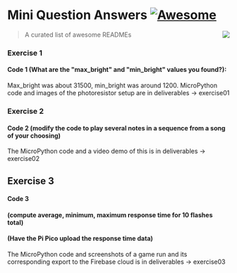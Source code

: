 # Mini Question Answers [![Awesome](https://cdn.jsdelivr.net/gh/sindresorhus/awesome@d7305f38d29fed78fa85652e3a63e154dd8e8829/media/badge.svg)](https://github.com/sindresorhus/awesome#readme)
> A curated list of awesome READMEs
> <img src="icon.png" align="right"/>

### Exercise 1
#### Code 1 (What are the "max_bright" and "min_bright" values you found?):
Max_bright was about 31500, min_bright was around 1200. MicroPython code and images of the photoresistor setup are in deliverables -> exercise01


### Exercise 2
#### Code 2 (modify the code to play several notes in a sequence from a song of your choosing)
The MicroPython code and a video demo of this is in deliverables -> exercise02

## Exercise 3
#### Code 3 
#### (compute average, minimum, maximum response time for 10 flashes total)
#### (Have the Pi Pico upload the response time data)
The MicroPython code and screenshots of a game run and its corresponding export to the Firebase cloud is in deliverables -> exercise03
